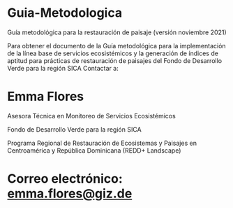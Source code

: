 # Guia-Metodologica
Guía metodológica para la restauración de paisaje (versión noviembre 2021)

Para obtener el documento de la Guía metodológica para la implementación de 
la línea base de servicios ecosistémicos y la generación de índices de aptitud 
para prácticas de restauración de paisajes del Fondo de Desarrollo Verde para la región SICA
Contactar a: 

# Emma Flores

Asesora Técnica en Monitoreo de Servicios Ecosistémicos

Fondo de Desarrollo Verde para la región SICA

Programa Regional de Restauración de Ecosistemas y Paisajes en Centroamérica y República Dominicana
(REDD+ Landscape)

# Correo electrónico: emma.flores@giz.de
